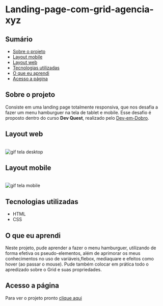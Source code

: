 # Landing-page-com-grid-agencia-xyz

## Sumário

  - [Sobre o projeto](#sobreoprojeto)
  - [Layout mobile](#layout-mobile)
  - [Layout web](#layout-web)
  - [Tecnologias utilizadas](#tecnologias-utilizadas)
  - [O que eu aprendi](#o-que-eu-aprendi)
  - [Acesso a página](#acesso-a-página)

## Sobre o projeto

 Consiste em uma landing page totalmente responsiva, que nos desafia a fazer um menu hamburguer na tela de tablet e mobile.
 Esse desafio é proposto  dentro do curso **Dev Quest**, realizado pelo [Dev-em-Dobro](https://www.youtube.com/c/DevemDobro "Site da DevSuperior"). 


 ## Layout web

<br>

  <img src="./src/gifs.readme/desktop-preview.gif" alt= "gif tela desktop">

## Layout mobile

<br>

  <img src="./src/gifs.readme/desktop-mobile.gif" alt= "gif tela mobile">

## Tecnologias utilizadas

- HTML 
- CSS 

## O que eu aprendi

Neste projeto, pude aprender a fazer o menu hamburguer, utilizando de forma efetiva os pseudo-elementos, além de aprimorar os meus conhecimentos no uso de variáveis,flebox, mediaquare e efeitos como hover (ao passar o mouse). Pude também colocar em prática todo o apredizado sobre o Grid e suas propriedades.


## Acesso a página

Para ver o projeto pronto [clique aqui ](https://claricassia.github.io/Landing-page-Agencia-xyz-Flex-Grid-/)

















